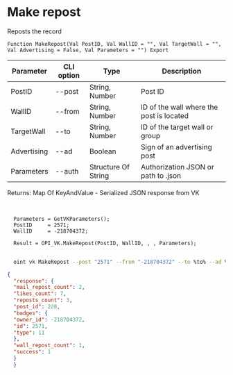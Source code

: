 ﻿---
sidebar_position: 2
---

# Make repost
 Reposts the record



`Function MakeRepost(Val PostID, Val WallID = "", Val TargetWall = "", Val Advertising = False, Val Parameters = "") Export`

  | Parameter | CLI option | Type | Description |
  |-|-|-|-|
  | PostID | --post | String, Number | Post ID |
  | WallID | --from | String, Number | ID of the wall where the post is located |
  | TargetWall | --to | String, Number | ID of the target wall or group |
  | Advertising | --ad | Boolean | Sign of an advertising post |
  | Parameters | --auth | Structure Of String | Authorization JSON or path to .json |

  
  Returns:  Map Of KeyAndValue - Serialized JSON response from VK

<br/>




```bsl title="Code example"
  Parameters = GetVKParameters();
  PostID     = 2571;
  WallID     = -218704372;
  
  Result = OPI_VK.MakeRepost(PostID, WallID, , , Parameters);
```



```sh title="CLI command example"
    
  oint vk MakeRepost --post "2571" --from "-218704372" --to %to% --ad %ad% --auth "GetVKParameters()"

```

```json title="Result"
{
  "response": {
  "mail_repost_count": 2,
  "likes_count": 7,
  "reposts_count": 3,
  "post_id": 228,
  "badges": {
  "owner_id": -218704372,
  "id": 2571,
  "type": 11
  },
  "wall_repost_count": 1,
  "success": 1
  }
  }
```

